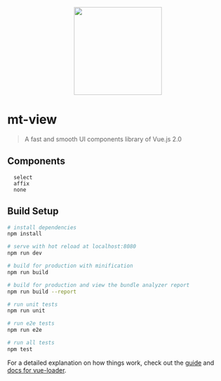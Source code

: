 
<p align="center">
  <a href="https://mtview.mytijian.cn">
      <img width="200" src="http://mytijian-img.oss-cn-hangzhou.aliyuncs.com/official-web/mtview.png">
  </a>
</p>

# mt-view

> A fast and smooth UI components library of Vue.js 2.0

## Components
```
  select
  affix
  none
```

## Build Setup

``` bash
# install dependencies
npm install

# serve with hot reload at localhost:8080
npm run dev

# build for production with minification
npm run build

# build for production and view the bundle analyzer report
npm run build --report

# run unit tests
npm run unit

# run e2e tests
npm run e2e

# run all tests
npm test
```

For a detailed explanation on how things work, check out the [guide](http://vuejs-templates.github.io/webpack/) and [docs for vue-loader](http://vuejs.github.io/vue-loader).
